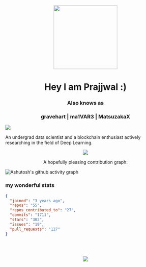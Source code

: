<div align="center">
<img src="https://media.giphy.com/media/3o7aCYCZL0hA0S5Ff2/giphy.gif?cid=790b7611daa23e75f720c15a68d510b173286b0d4ccda82c&rid=giphy.gif&ct=s" width="200">
</div>

<h1 align="center" style="border-bottom: none">Hey I am Prajjwal :) </h1>
<h3 align="center"> Also knows as <h3>
<h3 align="center"> <b>gravehart</b> | <b>ma1VAR3</b> | <b>MatsuzakaX</b></h3>
<img src="https://github.com/ma1VAR3/ma1VAR3/blob/f27fa808e47da5c91ae2b5d49c10546f24fb9888/Prajjwal%20Gupta.png">

An undergrad data scientist and a blockchain enthusiast actively researching in the field of Deep Learning.

<div align="center">
<img src="https://media.giphy.com/media/l378B1B0BqDHJPmJG/giphy.gif">
</div>

<p align="center">A hopefully pleasing contribution graph:</p>

![Ashutosh's github activity graph](https://activity-graph.herokuapp.com/graph?username=ma1VAR3&theme=react-dark)

<h3>my wonderful stats</h3>

```json
{
  "joined": "3 years ago",
  "repos": "55",
  "repos_contributed_to": "27",
  "commits": "1711",
  "stars": "302",
  "issues": "19",
  "pull_requests": "127"
}
```

<br><br>

<div align="center">
  <img src="https://github-profile-trophy.vercel.app/?username=khalby786&column=7&theme=onedark" />
</div>
